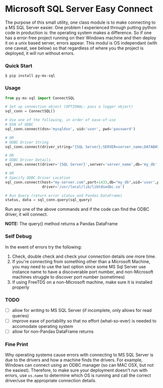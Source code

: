 # Microsoft SQL Server Easy Connect
The purpose of this small utility, one class module is to make connecting to a MS SQL Server easier. One problem I experienced through putting python code in production is: the operating system makes a difference. So if one has a error-free project running on their Windows machine and then deploy it on a unix based server, errors appear. This modul is OS independant (with one caveat, see below) so that regardless of where you the project is deployed, it will run without errors. 

### Quick Start
```
$ pip install py-ms-sql
```

### Usage
```python
from py-ms-sql import ConnectSQL

# Set up connection object (OPTIONAL: pass a logger object)
sql_conn = ConnectSQL()

# Use one of the following, in order of ease-of-use
# DSN of ODBC
sql_conn.connect(dsn='mysqldsn', uid='user', pwd='password')

# OR
# ODBC Driver String
sql_conn.connect(driver_string="{SQL Server};SERVER=server_name;DATABASE=my_db;UID=user;PWD=password")

# OR
# ODBC Driver Details
sql_conn.connect(driver='{SQL Server}',server='server_name',db='my_db',uid='user',pwd='password')

# OR
# Specify ODBC Driver Location
sql_conn.connect(host="my-server.com",port=1433,db="my_db",uid='user',pwd=password,tds_version=7.3
                 driver='/usr/local/lib/libtdsodbc.so')

# Run Query (return error status and Pandas DataFrame)
status, data = sql_conn.query(sql_query)
```

Run any one of the above commands and if the code can find the ODBC driver, it will connect.

**NOTE:** The query() method returns a Pandas DataFrame 

### Self Debug
In the event of errors try the following:
1. Check, double check and check your connection details one more time.
1. If you're connecting from something other than a Microsoft Machine, you may need to use the last option since some MS Sql Server use instance name to have a discoverable port number, and non-Microsoft machines struggle to discover port number (sometimes)
1. If using FreeTDS on a non-Microsoft machine, make sure it is installed properly 

### TODO
- [ ] allow for *writing* to MS SQL Server (if incomplete, only allows for read queries)
- [ ] improve ease of portability so that no effort (what-so-ever) is needed to accomodate operating system
- [ ] allow for non-Pandas DataFrame returns

### Fine Print
Why operating systems cause errors with connecting to MS SQL Server is due to the drivers and how a machine finds the drivers. For example, Windows can connect using an ODBC manager (so can MAC OSX, but not the easiest). Therefore, to make sure your deployment doesn't run with errors, use `os.name` to determine which OS is running and call the correct driver/use the appropriate connection details.
